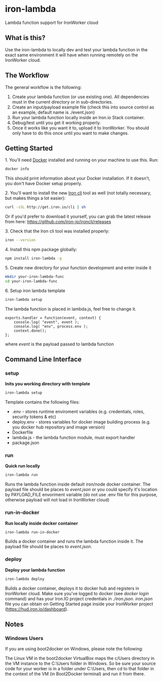 # iron-lambda
Lambda function support for IronWorker cloud

## What is this?

Use the iron-lambda to locally dev and test your lambda function in the exact same environment it will
have when running remotely on the IronWorker cloud.

## The Workflow

The general workflow is the following:

1. Create your lambda function (or use existing one). All dependencies must in the current directory or in sub-directories.
2. Create an input/payload example file (check this into source control as an example, default name is ./event.json)
3. Run your lambda function locally inside an Iron.io Stack container.
4. Debug/test until you get it working properly.
4. Once it works like you want it to, upload it to IronWorker. You should only have to do this once until you want to make changes.

## Getting Started

1\. You'll need [Docker](http://docker.com) installed and running on your machine to use this. Run:

```sh
docker info
```

This should print information about your Docker installation. If it doesn't, you don't have Docker setup properly.

2\. You'll want to install the new [Iron cli](https://github.com/iron-io/ironcli) tool as well (not totally necessary, but makes things a lot easier):
```sh
curl -sSL http://get.iron.io/cli | sh
```

Or if you'd prefer to download it yourself, you can grab the latest release from here: https://github.com/iron-io/ironcli/releases

3\. Check that the Iron cli tool was installed properly:
```sh
iron --version
```

4\. Install this npm package globally:
```sh
npm install iron-lambda -g
```
5\. Create new directory for your function development and enter inside it
```sh
mkdir your-iron-lambda-func
cd your-iron-lambda-func
```

6\. Setup iron lambda template
```sh
iron-lambda setup
```
The lambda function is placed in lambda.js, feel free to change it.

```node
exports.handler = function(event, context) {
    console.log( "event", event );
    console.log( "env", process.env );
    context.done();
};
```
where _event_ is the payload passed to lambda function

## Command Line Interface

### setup
**Inits you working directory with template**
```sh
iron-lambda setup
```
Template contains the following files:
* .env - stores runtime enviroment variables (e.g. credentials, roles, security tokens & etc)
* deploy.env - stores variables for docker image building process (e.g. you docker hub repository and image version)
* Dockerfile
* lambda.js - the lambda function module, must export handler
* package.json

### run
**Quick run locally**
```sh
iron-lambda run
```
Runs the lambda function inside default iron/node docker container.
The payload file should be places to _event.json_ or you could specify it's location by PAYLOAD_FILE envoriment variable (do not use .env file for this purpose, otherwise payload will not load in IronWorker cloud)

### run-in-docker
**Run locally inside docker container**
```sh
iron-lambda run-in-docker
```
Builds a docker container and runs the lambda function inside it.
The payload file should be places to _event.json_.

### deploy
**Deploy your lambda function**
```sh
iron-lambda deploy
```
Builds a docker container, deploys it to docker hub and registers in IronWorker cloud.
Make sure you've logged to docker (see _docker login_ command) and has your Iron.IO project credentials in _./iron.json_.
_iron.json_ file you can obtain on Getting Started page inside your IronWorker project (https://hud.iron.io/dashboard).

## Notes
### Windows Users

If you are using boot2docker on Windows, please note the following:

The Linux VM in the boot2docker VirtualBox maps the c/Users directory in the VM instance to the C:\Users folder in Windows. So be sure your source code for your worker is in a folder under C:\Users, then cd to that folder in the context of the VM (in Boot2Docker terminal) and run it from there.
